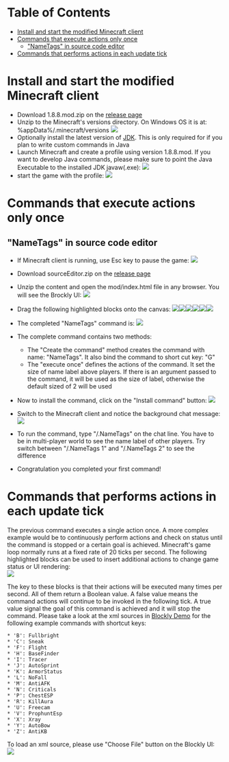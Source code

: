 Table of Contents
=================

  * [Install and start the modified Minecraft client](#install-and-start-the-modified-minecraft-client)
  * [Commands that execute actions only once](#commands-that-execute-actions-only-once)
    * ["NameTags" in source code editor](#nametags-in-source-code-editor)
  * [Commands that performs actions in each update tick](#commands-that-performs-actions-in-each-update-tick)

# Install and start the modified Minecraft client
* Download 1.8.8.mod.zip on the [release page](https://github.com/minecraftkids/minecraftOpenMod/releases)
* Unzip to the Minecraft's versions directory. On Windows OS it is at: %appData%/.minecraft/versions
![](https://raw.githubusercontent.com/minecraftkids/minecraftOpenMod/master/doc/tutorial/mcInstall.JPG)
* Optionally install the latest version of [JDK](http://www.oracle.com/technetwork/java/javase/downloads/jdk8-downloads-2133151.html). This is only required for if you plan to write custom commands in Java 
* Launch Minecraft and create a profile using version 1.8.8.mod. If you want to develop Java commands, please make sure to point the Java Executable to the installed JDK javaw(.exe):
![](https://raw.githubusercontent.com/minecraftkids/minecraftOpenMod/master/doc/tutorial/mcModProfile.JPG)
* start the game with the profile:
![](https://raw.githubusercontent.com/minecraftkids/minecraftOpenMod/master/doc/tutorial/mcLaunchMod.JPG)

# Commands that execute actions only once
## "NameTags" in source code editor
* If Minecraft client is running, use Esc key to pause the game:
![](https://raw.githubusercontent.com/minecraftkids/minecraftOpenMod/master/doc/tutorial/mcPaulsed.jpg)
* Download sourceEditor.zip on the [release page](../releases)
* Unzip the content and open the mod/index.html file in any browser. You will see the Brockly UI:
![](https://raw.githubusercontent.com/minecraftkids/minecraftOpenMod/master/doc/tutorial/blockClean.JPG)
* Drag the following highlighted blocks onto the canvas:
![](https://raw.githubusercontent.com/minecraftkids/minecraftOpenMod/master/doc/tutorial/blocklyNT_init.JPG)![](https://raw.githubusercontent.com/minecraftkids/minecraftOpenMod/master/doc/tutorial/blocklyExecuteOnce.JPG)![](https://raw.githubusercontent.com/minecraftkids/minecraftOpenMod/master/doc/tutorial/blocklyIf.JPG)![](https://raw.githubusercontent.com/minecraftkids/minecraftOpenMod/master/doc/tutorial/blocklyNT_Lists.JPG)![](https://raw.githubusercontent.com/minecraftkids/minecraftOpenMod/master/doc/tutorial/blocklyNT_math.JPG)![](https://raw.githubusercontent.com/minecraftkids/minecraftOpenMod/master/doc/tutorial/blocklyNT_setSize.JPG)

* The completed "NameTags" command is:
![](https://raw.githubusercontent.com/minecraftkids/minecraftOpenMod/master/doc/tutorial/blocklyNameTags.JPG)
* The complete command contains two methods:
    * The "Create the command" method creates the command with name: "NameTags". It also bind the command to short cut key: "G"
    * The "execute once" defines the actions of the command. It set the size of name label above players. If there is an argument passed to the command, it will be used as the size of label, otherwise the default sized of 2 will be used
* Now to install the command, click on the "Install command" button:
![](https://raw.githubusercontent.com/minecraftkids/minecraftOpenMod/master/doc/tutorial/blocklyInstallCmd.JPG)
* Switch to the Minecraft client and notice the background chat message:
![](https://raw.githubusercontent.com/minecraftkids/minecraftOpenMod/master/doc/tutorial/mcCommandLoaded.JPG)
* To run the command, type "/.NameTags" on the chat line. You have to be in multi-player world to see the name label of other players. Try switch between "/.NameTags 1" and "/.NameTags 2" to see the difference
* Congratulation you completed your first command!

# Commands that performs actions in each update tick 

The previous command executes a single action once. A more complex example would be to continuously perform actions and check on status until the command is stopped or a certain goal is achieved. Minecraft's game loop normally runs at a fixed rate of 20 ticks per second. The following highlighted blocks can be used to insert additional actions to change game status or UI rendering:  
![](https://raw.githubusercontent.com/minecraftkids/minecraftOpenMod/master/doc/tutorial/blockyTickOverrides.JPG)

The key to these blocks is that their actions will be executed many times per second. All of them return a Boolean value. A false value means the command actions will continue to be invoked in the following tick. A true value signal the goal of this command is achieved and it will stop the command. Please take a look at the xml sources in [Blockly Demo](https://github.com/minecraftkids/minecraftOpenMod/tree/master/src/main/blockly/demo) for the following example commands with shortcut keys:

    * 'B': Fullbright
    * 'C': Sneak
    * 'F': Flight
    * 'H': BaseFinder
    * 'I': Tracer
    * 'J': AutoSprint
    * 'K': ArmorStatus
    * 'L': NoFall
    * 'M': AntiAFK
    * 'N': Criticals
    * 'P': ChestESP
    * 'R': KillAura
    * 'U': Freecam
    * 'V': ProphuntEsp
    * 'X': Xray
    * 'Y': AutoBow
    * 'Z': AntiKB

To load an xml source, please use "Choose File" button on the Blockly UI:
![](https://raw.githubusercontent.com/minecraftkids/minecraftOpenMod/master/doc/tutorial/editorChooseFile.JPG)


